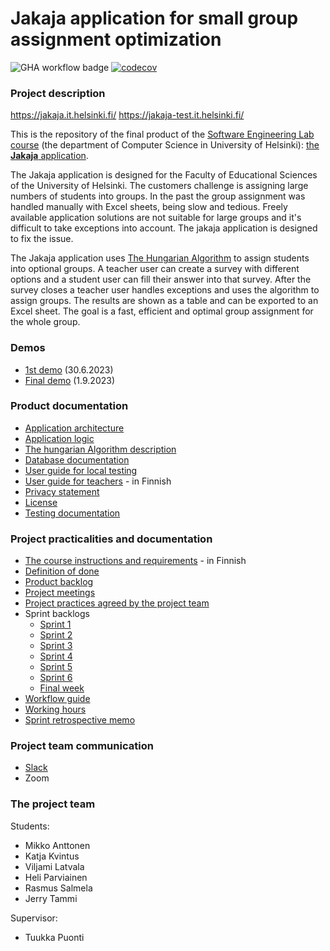 # Jakaja application for small group assignment optimization
![GHA workflow badge](https://github.com/piryopt/pienryhmien-optimointi/workflows/CI/badge.svg)
[![codecov](https://codecov.io/gh/piryopt/pienryhmien-optimointi/graph/badge.svg?token=RUVDRPFG4Z)](https://codecov.io/gh/piryopt/pienryhmien-optimointi)

### Project description

https://jakaja.it.helsinki.fi/
https://jakaja-test.it.helsinki.fi/

This is the repository of the final product of the [Software Engineering Lab course](https://studies.helsinki.fi/courses/cur/otm-96ddc0a9-a15b-4717-bfdc-23872092b730) (the department of Computer Science in University of Helsinki): [the **Jakaja** application](https://jakaja.it.helsinki.fi/).

The Jakaja application is designed for the Faculty of Educational Sciences of the University of Helsinki. The customers challenge is assigning large numbers of students into groups. In the past the group assignment was handled manually with Excel sheets, being slow and tedious. Freely available application solutions are not suitable for large groups and it's difficult to take exceptions into account. The jakaja application is designed to fix the issue. 

The Jakaja application uses [The Hungarian Algorithm](https://en.wikipedia.org/wiki/Hungarian_algorithm) to assign students into optional groups. A teacher user can create a survey with different options and a student user can fill their answer into that survey. After the survey closes a teacher user handles exceptions and uses the algorithm to assign groups. The results are shown as a table and can be exported to an Excel sheet. The goal is a fast, efficient and optimal group assignment for the whole group.

### Demos

- [1st demo](https://youtu.be/z548R3cHm54) (30.6.2023)
- [Final demo](https://youtu.be/MJJqFB_mtdY) (1.9.2023)


### Product documentation

- [Application architecture](https://github.com/piryopt/pienryhmien-optimointi/blob/main/documentation/architecture.md)
- [Application logic](https://github.com/piryopt/pienryhmien-optimointi/blob/doc_changes/documentation/process_flow_chart.pdf)
- [The hungarian Algorithm description](https://github.com/piryopt/pienryhmien-optimointi/blob/main/documentation/hungarian.md)
- [Database documentation](https://github.com/piryopt/pienryhmien-optimointi/blob/main/documentation/database_docs/)
- [User guide for local testing](https://github.com/piryopt/pienryhmien-optimointi/blob/main/documentation/user_guide.md)
- [User guide for teachers](https://github.com/piryopt/pienryhmien-optimointi/blob/main/documentation/kayttoohje_opettaja_DRAFT.md) - in Finnish
- [Privacy statement](https://piryopt.ext.ocp-prod-0.k8s.it.helsinki.fi/privacy-policy)
- [License](https://github.com/piryopt/pienryhmien-optimointi/blob/main/LICENSE)
- [Testing documentation](https://github.com/piryopt/pienryhmien-optimointi/blob/main/documentation/Testing.md)


### Project practicalities and documentation

- [The course instructions and requirements](https://github.com/HY-TKTL/TKT20007-Ohjelmistotuotantoprojekti) - in Finnish
- [Definition of done](https://github.com/piryopt/pienryhmien-optimointi/blob/main/documentation/Definition%20of%20done.md)
- [Product backlog](https://tasks.office.com/HelsinkiFI.onmicrosoft.com/en-GB/Home/Planner/#/plantaskboard?groupId=ba568d54-ac10-4284-8546-4bd5009e3f22&planId=PWuNfrTpM0uMVnV2NHTlY5YAEsh-)
- [Project meetings](https://github.com/piryopt/pienryhmien-optimointi/blob/main/documentation/project_meetings.md)
- [Project practices agreed by the project team](https://github.com/piryopt/pienryhmien-optimointi/blob/main/documentation/project_practices.md)
- Sprint backlogs
  - [Sprint 1](https://docs.google.com/spreadsheets/d/19JN28VdVESQVGfSUTVLsMB2tkSZfw3HZhc6R9kpa-ng/edit#gid=466729438)
  - [Sprint 2](https://docs.google.com/spreadsheets/d/19JN28VdVESQVGfSUTVLsMB2tkSZfw3HZhc6R9kpa-ng/edit#gid=59763564)
  - [Sprint 3](https://docs.google.com/spreadsheets/d/19JN28VdVESQVGfSUTVLsMB2tkSZfw3HZhc6R9kpa-ng/edit#gid=1576777136)
  - [Sprint 4](https://docs.google.com/spreadsheets/d/19JN28VdVESQVGfSUTVLsMB2tkSZfw3HZhc6R9kpa-ng/edit#gid=1803644692)
  - [Sprint 5](https://docs.google.com/spreadsheets/d/19JN28VdVESQVGfSUTVLsMB2tkSZfw3HZhc6R9kpa-ng/edit#gid=453913023)
  - [Sprint 6](https://docs.google.com/spreadsheets/d/19JN28VdVESQVGfSUTVLsMB2tkSZfw3HZhc6R9kpa-ng/edit#gid=530975876)
  - [Final week](https://docs.google.com/spreadsheets/d/19JN28VdVESQVGfSUTVLsMB2tkSZfw3HZhc6R9kpa-ng/edit#gid=257246197)
- [Workflow guide](https://github.com/piryopt/pienryhmien-optimointi/blob/main/documentation/workflow_guide.md)
- [Working hours](https://docs.google.com/spreadsheets/d/1rd8avaP7OGhgrX-mo4E5-mgfgCE71X50_aM8jR2hNEc/edit#gid=1189482618)
- [Sprint retrospective memo](https://helsinkifi-my.sharepoint.com/:w:/g/personal/kvintus_ad_helsinki_fi/ESr_fS3hEUVMsg00DHP5vWEBpPcCFS8eZlOT8pXTcdTooA?e=kuOmxE) 


### Project team communication

- [Slack](https://ohtuprojekti-hq.slack.com)
- Zoom


### The project team

Students:
- Mikko Anttonen
- Katja Kvintus
- Viljami Latvala
- Heli Parviainen
- Rasmus Salmela
- Jerry Tammi

Supervisor:
- Tuukka Puonti
